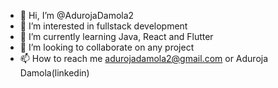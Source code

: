 - 👋 Hi, I’m @AdurojaDamola2
- 👀 I’m interested in fullstack development
- 🌱 I’m currently learning Java, React and Flutter
- 💞️ I’m looking to collaborate on any project
- 📫 How to reach me adurojadamola2@gmail.com or Aduroja Damola(linkedin)

<!---
AdurojaDamola2/AdurojaDamola2 is a ✨ special ✨ repository because its `README.md` (this file) appears on your GitHub profile.
You can click the Preview link to take a look at your changes.
--->
